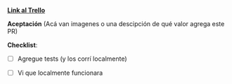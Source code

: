 [**Link al Trello**](https://trello.com/c/ID_DE_LA_CARD)

**Aceptación**
(Acá van imagenes o una descipción de qué valor agrega este PR)

**Checklist**:
- [ ] Agregue tests (y los corrí localmente)
- [ ] Vi que localmente funcionara

